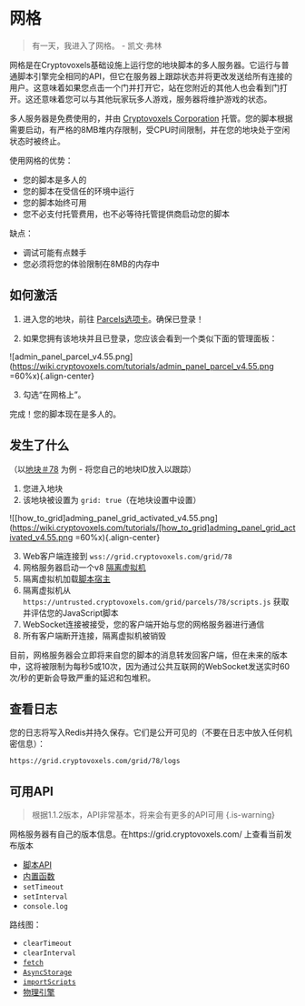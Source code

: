 # 网格

> 有一天，我进入了网格。 - 凯文·弗林

网格是在Cryptovoxels基础设施上运行您的地块脚本的多人服务器。它运行与普通脚本引擎完全相同的API，但它在服务器上跟踪状态并将更改发送给所有连接的用户。这意味着如果您点击一个门并打开它，站在您附近的其他人也会看到门打开。这还意味着您可以与其他玩家玩多人游戏，服务器将维护游戏的状态。

多人服务器是免费使用的，并由 [Cryptovoxels Corporation](https://wiki.cryptovoxels.com/Corporate) 托管。您的脚本根据需要启动，有严格的8MB堆内存限制，受CPU时间限制，并在您的地块处于空闲状态时被终止。

使用网格的优势：

* 您的脚本是多人的
* 您的脚本在受信任的环境中运行
* 您的脚本始终可用
* 您不必支付托管费用，也不必等待托管提供商启动您的脚本

缺点：

* 调试可能有点棘手
* 您必须将您的体验限制在8MB的内存中

## 如何激活
1. 进入您的地块，前往 [Parcels选项卡](https://www.cryptovoxels.com/account/parcels)。确保已登录！

2. 如果您拥有该地块并且已登录，您应该会看到一个类似下面的管理面板：

![admin_panel_parcel_v4.55.png](https://wiki.cryptovoxels.com/tutorials/admin_panel_parcel_v4.55.png =60%x){.align-center}

3. 勾选“在网格上”。

完成！您的脚本现在是多人的。

## 发生了什么

（以[地块＃78](https://www.cryptovoxels.com/parcels/78) 为例 - 将您自己的地块ID放入以跟踪）

1. 您进入地块
2. 该地块被设置为 `grid: true`（在地块设置中设置）

![[how_to_grid]adming_panel_grid_activated_v4.55.png](https://wiki.cryptovoxels.com/tutorials/[how_to_grid]adming_panel_grid_activated_v4.55.png =60%x){.align-center}

3. Web客户端连接到 `wss://grid.cryptovoxels.com/grid/78`
4. 网格服务器启动一个v8 [隔离虚拟机](https://www.npmjs.com/package/isolated-vm?activeTab=readme)
5. 隔离虚拟机加载[脚本宿主](http://github.com/cryptovoxels/scripting)
5. 隔离虚拟机从 `https://untrusted.cryptovoxels.com/grid/parcels/78/scripts.js` 获取并评估您的JavaScript脚本
6. WebSocket连接被接受，您的客户端开始与您的网格服务器进行通信
7. 所有客户端断开连接，隔离虚拟机被销毁

目前，网格服务器会立即将来自您的脚本的消息转发回客户端，但在未来的版本中，这将被限制为每秒5或10次，因为通过公共互联网的WebSocket发送实时60次/秒的更新会导致严重的延迟和包堆积。

## 查看日志

您的日志将写入Redis并持久保存。它们是公开可见的（不要在日志中放入任何机密信息）：

`https://grid.cryptovoxels.com/grid/78/logs`

## 可用API

> 根据1.1.2版本，API非常基本，将来会有更多的API可用 {.is-warning}

网格服务器有自己的版本信息。在https://grid.cryptovoxels.com/ 上查看当前发布版本

* [脚本API](https://wiki.cryptovoxels.com/Scripting/Scripting)
* [内置函数](https://developer.mozilla.org/en-US/docs/Web/JavaScript/Reference/Global_Objects)
* `setTimeout`
* `setInterval`
* `console.log`

路线图：

* `clearTimeout`
* `clearInterval`
* [`fetch`](https://developer.mozilla.org/en-US/docs/Web/API/Fetch_API)
* [`AsyncStorage`](https://reactnative.dev/docs/asyncstorage.html)
* [`importScripts`](https://developer.mozilla.org/en-US/docs/Web/API/WorkerGlobalScope/importScripts)
* [物理引擎](https://schteppe.github.io/cannon.js/)